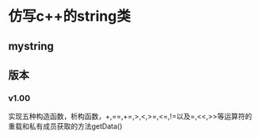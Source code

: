 # 仿写c++的string类
## mystring
## 版本
### v1.00
实现五种构造函数，析构函数，+,==,+=,>,<,>=,<=,!=以及=,<<,>>等运算符的重载和私有成员获取的方法getData()
